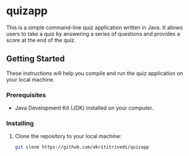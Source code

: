 # quizapp

This is a simple command-line quiz application written in Java. It allows users to take a quiz by answering a series of questions and provides a score at the end of the quiz.

## Getting Started

These instructions will help you compile and run the quiz application on your local machine.

### Prerequisites

- Java Development Kit (JDK) installed on your computer.

### Installing

1. Clone the repository to your local machine:

   ```bash
   git clone https://github.com/akrititrivedi/quizapp

